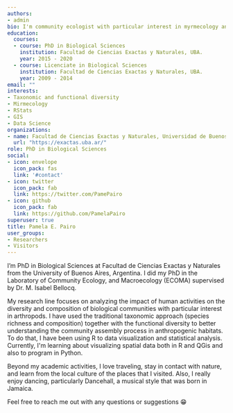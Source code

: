 ```yaml
---
authors:
- admin
bio: I'm community ecologist with particular interest in myrmecology and spatial data analysis.
education:
  courses:
  - course: PhD in Biological Sciences
    institution: Facultad de Ciencias Exactas y Naturales, UBA.
    year: 2015 - 2020
  - course: Licenciate in Biological Sciences
    institution: Facultad de Ciencias Exactas y Naturales, UBA.
    year: 2009 - 2014
email: ""
interests:
- Taxonomic and functional diversity
- Mirmecology
- RStats
- GIS
- Data Science
organizations:
- name: Facultad de Ciencias Exactas y Naturales, Universidad de Buenos Aires.
  url: "https://exactas.uba.ar/"
role: PhD in Biological Sciences
social:
- icon: envelope
  icon_pack: fas
  link: '#contact'
- icon: twitter
  icon_pack: fab
  link: https://twitter.com/PamePairo
- icon: github
  icon_pack: fab
  link: https://github.com/PamelaPairo
superuser: true
title: Pamela E. Pairo
user_groups:
- Researchers
- Visitors
---
```


I’m PhD in Biological Sciences at Facultad de Ciencias Exactas y Naturales from the University of Buenos Aires, Argentina. I did my PhD in the Laboratory of Community Ecology, and Macroecology (ECOMA) supervised by Dr. M. Isabel Bellocq.

My research line focuses on analyzing the impact of human activities on the diversity and composition of biological communities with particular interest in arthropods. I have used the traditional taxonomic approach (species richness and composition) together with the functional diversity to better understanding the community assembly process in anthropogenic habitats. To do that, I have been using R to data visualization and statistical analysis. Currently, I'm learning about visualizing spatial data both in R and QGis and also to program in Python.

Beyond my academic activities, I love traveling, stay in contact with nature, and learn from the local culture of the places that I visited. Also, I really enjoy dancing, particularly Dancehall, a musical style that was born in Jamaica. 

Feel free to reach me out with any questions or suggestions 😁


